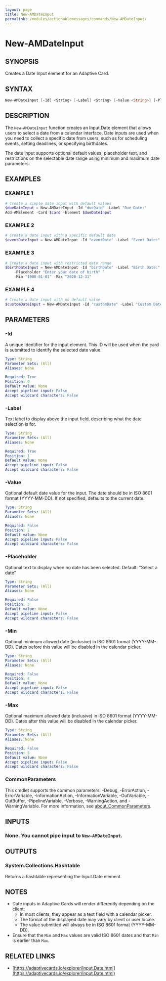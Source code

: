 ```yaml
---
layout: page
title: New-AMDateInput
permalink: /modules/actionablemessages/commands/New-AMDateInput/
---
```


# New-AMDateInput

## SYNOPSIS
Creates a Date Input element for an Adaptive Card.

## SYNTAX

```powershell
New-AMDateInput [-Id] <String> [-Label] <String> [-Value <String>] [-Placeholder <String>] [-Min <String>] [-Max <String>] [-Verbose <SwitchParameter>] [-Debug <SwitchParameter>] [-ErrorAction <ActionPreference>] [-WarningAction <ActionPreference>] [-InformationAction <ActionPreference>] [-ProgressAction <ActionPreference>] [-ErrorVariable <String>] [-WarningVariable <String>] [-InformationVariable <String>] [-OutVariable <String>] [-OutBuffer <Int32>] [-PipelineVariable <String>] [<CommonParameters>]
```

## DESCRIPTION
The `New-AMDateInput` function creates an Input.Date element that allows users to select a date from a calendar interface.
Date inputs are used when you need to collect a specific date from users, such as for scheduling events, setting deadlines,
or specifying birthdates.

The date input supports optional default values, placeholder text, and restrictions on the selectable date range
using minimum and maximum date parameters.

## EXAMPLES

### EXAMPLE 1
```powershell
# Create a simple date input with default values
$dueDateInput = New-AMDateInput -Id "dueDate" -Label "Due Date:"
Add-AMElement -Card $card -Element $dueDateInput
```


### EXAMPLE 2
```powershell
# Create a date input with a specific default date
$eventDateInput = New-AMDateInput -Id "eventDate" -Label "Event Date:" -Value "2025-04-15"
```


### EXAMPLE 3
```powershell
# Create a date input with restricted date range
$birthDateInput = New-AMDateInput -Id "birthDate" -Label "Birth Date:" `
    -Placeholder "Enter your date of birth" `
    -Min "1900-01-01" -Max "2020-12-31"
```


### EXAMPLE 4
```powershell
# Create a date input with no default value
$customDateInput = New-AMDateInput -Id "customDate" -Label "Custom Date:" -Value ""
```

## PARAMETERS

### -Id
A unique identifier for the input element. This ID will be used when the card is submitted
to identify the selected date value.

```yaml
Type: String
Parameter Sets: (All)
Aliases: None

Required: True
Position: 0
Default value: None
Accept pipeline input: False
Accept wildcard characters: False
```

### -Label
Text label to display above the input field, describing what the date selection is for.

```yaml
Type: String
Parameter Sets: (All)
Aliases: None

Required: True
Position: 1
Default value: None
Accept pipeline input: False
Accept wildcard characters: False
```

### -Value
Optional default date value for the input. The date should be in ISO 8601 format (YYYY-MM-DD).
If not specified, defaults to the current date.

```yaml
Type: String
Parameter Sets: (All)
Aliases: None

Required: False
Position: 2
Default value: None
Accept pipeline input: False
Accept wildcard characters: False
```

### -Placeholder
Optional text to display when no date has been selected.
Default: "Select a date"

```yaml
Type: String
Parameter Sets: (All)
Aliases: None

Required: False
Position: 3
Default value: None
Accept pipeline input: False
Accept wildcard characters: False
```

### -Min
Optional minimum allowed date (inclusive) in ISO 8601 format (YYYY-MM-DD).
Dates before this value will be disabled in the calendar picker.

```yaml
Type: String
Parameter Sets: (All)
Aliases: None

Required: False
Position: 4
Default value: None
Accept pipeline input: False
Accept wildcard characters: False
```

### -Max
Optional maximum allowed date (inclusive) in ISO 8601 format (YYYY-MM-DD).
Dates after this value will be disabled in the calendar picker.

```yaml
Type: String
Parameter Sets: (All)
Aliases: None

Required: False
Position: 5
Default value: None
Accept pipeline input: False
Accept wildcard characters: False
```

### CommonParameters
This cmdlet supports the common parameters: -Debug, -ErrorAction, -ErrorVariable, -InformationAction, -InformationVariable, -OutVariable, -OutBuffer, -PipelineVariable, -Verbose, -WarningAction, and -WarningVariable. For more information, see [about_CommonParameters](https://learn.microsoft.com/en-us/powershell/module/microsoft.powershell.core/about/about_commonparameters).

## INPUTS
### None. You cannot pipe input to `New-AMDateInput`.

## OUTPUTS
### System.Collections.Hashtable
Returns a hashtable representing the Input.Date element.

## NOTES
- Date inputs in Adaptive Cards will render differently depending on the client:
  - In most clients, they appear as a text field with a calendar picker.
  - The format of the displayed date may vary by client or user locale.
  - The value submitted will always be in ISO 8601 format (YYYY-MM-DD).
- Ensure that the `Min` and `Max` values are valid ISO 8601 dates and that `Min` is earlier than `Max`.

## RELATED LINKS
- [https://adaptivecards.io/explorer/Input.Date.html](https://adaptivecards.io/explorer/Input.Date.html)
